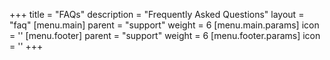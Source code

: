 +++
title = "FAQs"
description = "Frequently Asked Questions"
layout = "faq"
[menu.main]
  parent = "support"
  weight = 6
  [menu.main.params]
    icon = '<i class="fas fa-question-circle fa-fw text-info"></i>'
[menu.footer]
  parent = "support"
  weight = 6
  [menu.footer.params]
    icon = '<i class="fas fa-fw fa-question-circle"></i>'
+++
